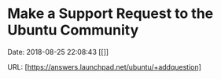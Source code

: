 # Make a Support Request to the Ubuntu Community

Date: 2018-08-25 22:08:43
[[]]

URL: [https://answers.launchpad.net/ubuntu/+addquestion]
